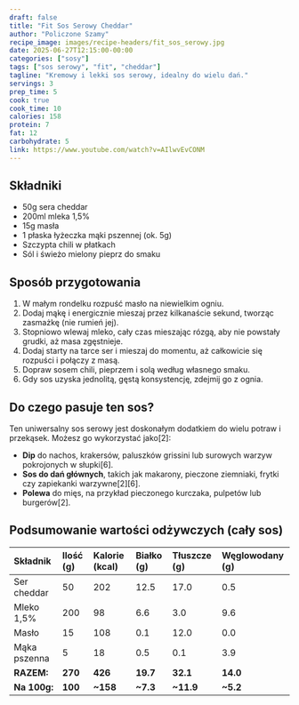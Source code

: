 ```yaml
---
draft: false
title: "Fit Sos Serowy Cheddar"
author: "Policzone Szamy"
recipe_image: images/recipe-headers/fit_sos_serowy.jpg
date: 2025-06-27T12:15:00-00:00
categories: ["sosy"]
tags: ["sos serowy", "fit", "cheddar"]
tagline: "Kremowy i lekki sos serowy, idealny do wielu dań."
servings: 3
prep_time: 5
cook: true
cook_time: 10
calories: 158
protein: 7
fat: 12
carbohydrate: 5
link: https://www.youtube.com/watch?v=AIlwvEvCONM
---
```


## Składniki
*   50g sera cheddar
*   200ml mleka 1,5%
*   15g masła
*   1 płaska łyżeczka mąki pszennej (ok. 5g)
*   Szczypta chili w płatkach
*   Sól i świeżo mielony pieprz do smaku

## Sposób przygotowania
1.  W małym rondelku rozpuść masło na niewielkim ogniu.
2.  Dodaj mąkę i energicznie mieszaj przez kilkanaście sekund, tworząc zasmażkę (nie rumień jej).
3.  Stopniowo wlewaj mleko, cały czas mieszając rózgą, aby nie powstały grudki, aż masa zgęstnieje.
4.  Dodaj starty na tarce ser i mieszaj do momentu, aż całkowicie się rozpuści i połączy z masą.
5.  Dopraw sosem chili, pieprzem i solą według własnego smaku.
6.  Gdy sos uzyska jednolitą, gęstą konsystencję, zdejmij go z ognia.

## Do czego pasuje ten sos?
Ten uniwersalny sos serowy jest doskonałym dodatkiem do wielu potraw i przekąsek. Możesz go wykorzystać jako[2]:
*   **Dip** do nachos, krakersów, paluszków grissini lub surowych warzyw pokrojonych w słupki[6].
*   **Sos do dań głównych**, takich jak makarony, pieczone ziemniaki, frytki czy zapiekanki warzywne[2][6].
*   **Polewa** do mięs, na przykład pieczonego kurczaka, pulpetów lub burgerów[2].

## Podsumowanie wartości odżywczych (cały sos)

| Składnik | Ilość (g) | Kalorie (kcal) | Białko (g) | Tłuszcze (g) | Węglowodany (g) |
| :--- | :--- | :--- | :--- | :--- | :--- |
| Ser cheddar | 50 | 202 | 12.5 | 17.0 | 0.5 |
| Mleko 1,5% | 200 | 98 | 6.6 | 3.0 | 9.6 |
| Masło | 15 | 108 | 0.1 | 12.0 | 0.0 |
| Mąka pszenna | 5 | 18 | 0.5 | 0.1 | 3.9 |
| **RAZEM:** | **270** | **426** | **19.7** | **32.1** | **14.0** |
| **Na 100g:** | **100** | **~158** | **~7.3** | **~11.9** | **~5.2** |